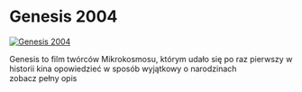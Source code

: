 Genesis 2004 
=============
[![Genesis 2004 ](http://vidos.pl/images/player.gif)](http://vidos.pl/genesis-2004)

 Genesis to film twórców Mikrokosmosu, którym udało się po raz pierwszy w historii kina opowiedzieć w sposób wyjątkowy o narodzinach zobacz pełny opis
